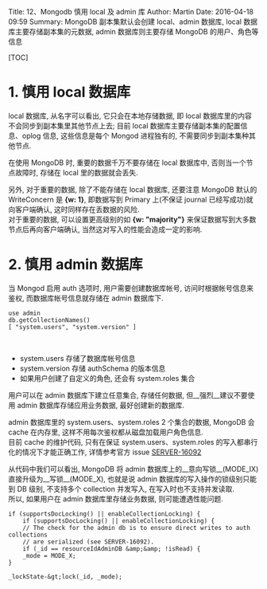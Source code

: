 Title: 12、Mongodb 慎用 local 及 admin 库
Author: Martin
Date: 2016-04-18 09:59
Summary: MongoDB 副本集默认会创建 local、admin 数据库, local 数据库主要存储副本集的元数据, admin 数据库则主要存储 MongoDB 的用户、角色等信息

[TOC]

# 1. 慎用 local 数据库
local 数据库, 从名字可以看出, 它只会在本地存储数据, 即 local 数据库里的内容不会同步到副本集里其他节点上去; 目前 local 数据库主要存储副本集的配置信息、oplog 信息, 这些信息是每个 Mongod 进程独有的, 不需要同步到副本集种其他节点.

在使用 MongoDB 时, 重要的数据千万不要存储在 local 数据库中, 否则当一个节点故障时, 存储在 local 里的数据就会丢失.

另外, 对于重要的数据, 除了不能存储在 local 数据库, 还要注意 MongoDB 默认的 WriteConcern 是 __{w: 1}__, 即数据写到 Primary 上(不保证 journal 已经写成功)就向客户端确认, 这时同样存在丢数据的风险.<br>
对于重要的数据, 可以设置更高级别的如 __{w: "majority"}__ 来保证数据写到大多数节点后再向客户端确认, 当然这对写入的性能会造成一定的影响.

# 2. 慎用 admin 数据库
当 Mongod 启用 auth 选项时, 用户需要创建数据库帐号, 访问时根据帐号信息来鉴权, 而数据库帐号信息就存储在 admin 数据库下.

```
use admin
db.getCollectionNames()
[ "system.users", "system.version" ]
```
<br>

- system.users 存储了数据库帐号信息
- system.version 存储 authSchema 的版本信息
- 如果用户创建了自定义的角色, 还会有 system.roles 集合

用户可以在 admin 数据库下建立任意集合, 存储任何数据, 但__强烈__建议不要使用 admin 数据库存储应用业务数据, 最好创建新的数据库.

admin 数据库里的 system.users、system.roles 2 个集合的数据, MongoDB 会 cache 在内存里, 这样不用每次鉴权都从磁盘加载用户角色信息.<br>
目前 cache 的维护代码, 只有在保证 system.users、system.roles 的写入都串行化的情况下才能正确工作, 详情参考官方 issue [SERVER-16092](https://jira.mongodb.org/browse/SERVER-16092)

从代码中我们可以看出, MongoDB 将 admin 数据库上的__意向写锁__(MODE\_IX)直接升级为__写锁__(MODE\_X), 也就是说 admin 数据库的写入操作的锁级别只能到 DB 级别, 不支持多个 collection 并发写入, 在写入时也不支持并发读取.<br>
所以, 如果用户在 admin 数据库里存储业务数据, 则可能遭遇性能问题.

```
if (supportsDocLocking() || enableCollectionLocking) {
    if (supportsDocLocking() || enableCollectionLocking) {
    // The check for the admin db is to ensure direct writes to auth collections
    // are serialized (see SERVER-16092).
    if (_id == resourceIdAdminDB &amp;&amp; !isRead) {
    _mode = MODE_X;
}

_lockState-&gt;lock(_id, _mode);
```
<br>
